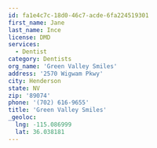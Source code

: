 ```yaml
---
id: fa1e4c7c-18d0-46c7-acde-6fa224519301
first_name: Jane
last_name: Ince
license: DMD
services:
  - Dentist
category: Dentists
org_name: 'Green Valley Smiles'
address: '2570 Wigwam Pkwy'
city: Henderson
state: NV
zip: '89074'
phone: '(702) 616-9655'
title: 'Green Valley Smiles'
_geoloc:
  lng: -115.086999
  lat: 36.038181
---
```

